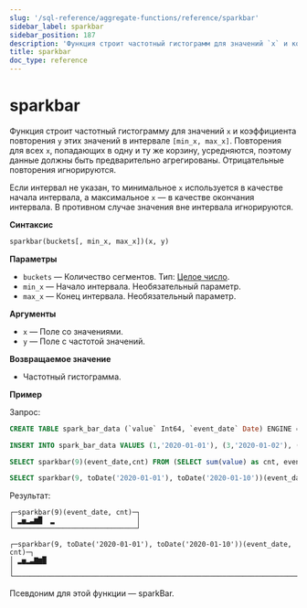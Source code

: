 ```yaml
---
slug: '/sql-reference/aggregate-functions/reference/sparkbar'
sidebar_label: sparkbar
sidebar_position: 187
description: 'Функция строит частотный гистограмм для значений `x` и коэффициента'
title: sparkbar
doc_type: reference
---
```

# sparkbar

Функция строит частотный гистограмму для значений `x` и коэффициента повторения `y` этих значений в интервале `[min_x, max_x]`. Повторения для всех `x`, попадающих в одну и ту же корзину, усредняются, поэтому данные должны быть предварительно агрегированы. Отрицательные повторения игнорируются.

Если интервал не указан, то минимальное `x` используется в качестве начала интервала, а максимальное `x` — в качестве окончания интервала. В противном случае значения вне интервала игнорируются.

**Синтаксис**

```sql
sparkbar(buckets[, min_x, max_x])(x, y)
```

**Параметры**

- `buckets` — Количество сегментов. Тип: [Целое число](../../../sql-reference/data-types/int-uint.md).
- `min_x` — Начало интервала. Необязательный параметр.
- `max_x` — Конец интервала. Необязательный параметр.

**Аргументы**

- `x` — Поле со значениями.
- `y` — Поле с частотой значений.

**Возвращаемое значение**

- Частотный гистограмма.

**Пример**

Запрос:

```sql
CREATE TABLE spark_bar_data (`value` Int64, `event_date` Date) ENGINE = MergeTree ORDER BY event_date;

INSERT INTO spark_bar_data VALUES (1,'2020-01-01'), (3,'2020-01-02'), (4,'2020-01-02'), (-3,'2020-01-02'), (5,'2020-01-03'), (2,'2020-01-04'), (3,'2020-01-05'), (7,'2020-01-06'), (6,'2020-01-07'), (8,'2020-01-08'), (2,'2020-01-11');

SELECT sparkbar(9)(event_date,cnt) FROM (SELECT sum(value) as cnt, event_date FROM spark_bar_data GROUP BY event_date);

SELECT sparkbar(9, toDate('2020-01-01'), toDate('2020-01-10'))(event_date,cnt) FROM (SELECT sum(value) as cnt, event_date FROM spark_bar_data GROUP BY event_date);
```

Результат:

```text
┌─sparkbar(9)(event_date, cnt)─┐
│ ▂▅▂▃▆█  ▂                    │
└──────────────────────────────┘

┌─sparkbar(9, toDate('2020-01-01'), toDate('2020-01-10'))(event_date, cnt)─┐
│ ▂▅▂▃▇▆█                                                                  │
└──────────────────────────────────────────────────────────────────────────┘
```

Псевдоним для этой функции — sparkBar.